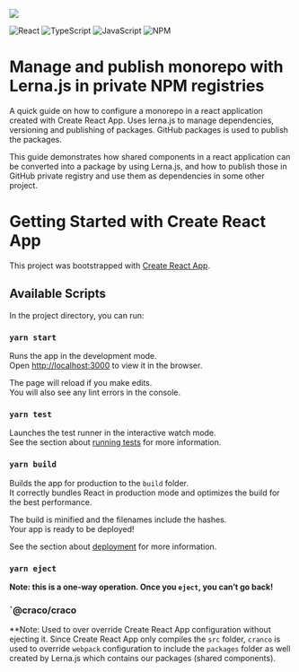 
<a href="https://www.linkedin.com/in/kristi-mita/"><img src="https://img.shields.io/badge/Kristi Mita-%230077B5.svg?&style=for-the-badge&logo=linkedin&logoColor=white"></a></br>

![React](https://img.shields.io/badge/react-%2320232a.svg?style=for-the-badge&logo=react&logoColor=%2361DAFB)
![TypeScript](https://img.shields.io/badge/typescript-%23007ACC.svg?style=for-the-badge&logo=typescript&logoColor=white)
![JavaScript](https://img.shields.io/badge/javascript-%23323330.svg?style=for-the-badge&logo=javascript&logoColor=%23F7DF1E)
![NPM](https://img.shields.io/badge/NPM-%23CB3837.svg?style=for-the-badge&logo=npm&logoColor=white)

# Manage and publish monorepo with Lerna.js in private NPM registries

A quick guide on how to configure a monorepo in a react application created with Create React App. Uses lerna.js to manage dependencies, versioning and publishing of packages. GitHub packages is used to publish the packages.

This guide demonstrates how shared components in a react application can be converted into a package by using Lerna.js, and how to publish those in GitHub private registry and use them as dependencies in some other project.


# Getting Started with Create React App

This project was bootstrapped with [Create React App](https://github.com/facebook/create-react-app).

## Available Scripts

In the project directory, you can run:

### `yarn start`

Runs the app in the development mode.\
Open [http://localhost:3000](http://localhost:3000) to view it in the browser.

The page will reload if you make edits.\
You will also see any lint errors in the console.

### `yarn test`

Launches the test runner in the interactive watch mode.\
See the section about [running tests](https://facebook.github.io/create-react-app/docs/running-tests) for more information.

### `yarn build`

Builds the app for production to the `build` folder.\
It correctly bundles React in production mode and optimizes the build for the best performance.

The build is minified and the filenames include the hashes.\
Your app is ready to be deployed!

See the section about [deployment](https://facebook.github.io/create-react-app/docs/deployment) for more information.

### `yarn eject`

**Note: this is a one-way operation. Once you `eject`, you can’t go back!**

### `@craco/craco

**Note: Used to over override Create React App configuration without ejecting it. Since Create React App only compiles the `src` folder, `cranco` is used to override `webpack` configuration to include the `packages` folder as well created by Lerna.js which contains our packages (shared components).

